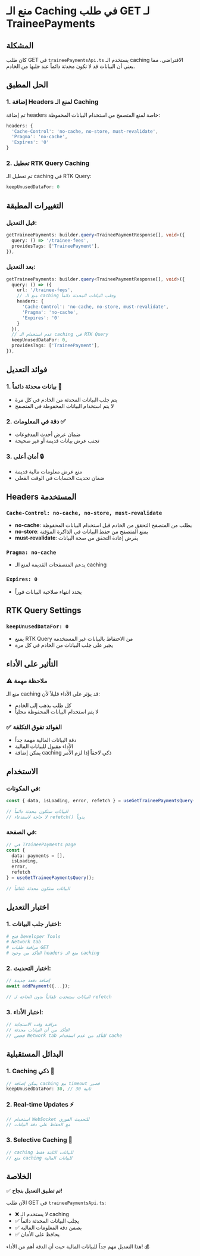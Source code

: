# منع الـ Caching في طلب GET لـ TraineePayments

## المشكلة
كان طلب GET في `traineePaymentsApi.ts` يستخدم الـ caching الافتراضي، مما يعني أن البيانات قد لا تكون محدثة دائماً عند جلبها من الخادم.

## الحل المطبق

### 1. إضافة Headers لمنع الـ Caching
تم إضافة headers خاصة لمنع المتصفح من استخدام البيانات المحفوظة:

```typescript
headers: {
  'Cache-Control': 'no-cache, no-store, must-revalidate',
  'Pragma': 'no-cache',
  'Expires': '0'
}
```

### 2. تعطيل RTK Query Caching
تم تعطيل الـ caching في RTK Query:

```typescript
keepUnusedDataFor: 0
```

## التغييرات المطبقة

### قبل التعديل:
```typescript
getTraineePayments: builder.query<TraineePaymentResponse[], void>({
  query: () => '/trainee-fees',
  providesTags: ['TraineePayment'],
}),
```

### بعد التعديل:
```typescript
getTraineePayments: builder.query<TraineePaymentResponse[], void>({
  query: () => ({
    url: '/trainee-fees',
    // منع الـ caching وجلب البيانات المحدثة دائماً
    headers: {
      'Cache-Control': 'no-cache, no-store, must-revalidate',
      'Pragma': 'no-cache',
      'Expires': '0'
    }
  }),
  // عدم استخدام الـ caching في RTK Query
  keepUnusedDataFor: 0,
  providesTags: ['TraineePayment'],
}),
```

## فوائد التعديل

### 1. **بيانات محدثة دائماً** 🔄
- يتم جلب البيانات المحدثة من الخادم في كل مرة
- لا يتم استخدام البيانات المحفوظة في المتصفح

### 2. **دقة في المعلومات** ✅
- ضمان عرض أحدث المدفوعات
- تجنب عرض بيانات قديمة أو غير صحيحة

### 3. **أمان أعلى** 🔒
- منع عرض معلومات مالية قديمة
- ضمان تحديث الحسابات في الوقت الفعلي

## Headers المستخدمة

### `Cache-Control: no-cache, no-store, must-revalidate`
- **no-cache**: يطلب من المتصفح التحقق من الخادم قبل استخدام البيانات المحفوظة
- **no-store**: يمنع المتصفح من حفظ البيانات في الذاكرة المؤقتة
- **must-revalidate**: يفرض إعادة التحقق من صحة البيانات

### `Pragma: no-cache`
- يدعم المتصفحات القديمة لمنع الـ caching

### `Expires: 0`
- يحدد انتهاء صلاحية البيانات فوراً

## RTK Query Settings

### `keepUnusedDataFor: 0`
- يمنع RTK Query من الاحتفاظ بالبيانات غير المستخدمة
- يجبر على جلب البيانات من الخادم في كل مرة

## التأثير على الأداء

### ⚠️ **ملاحظة مهمة**
منع الـ caching قد يؤثر على الأداء قليلاً لأن:
- كل طلب يذهب إلى الخادم
- لا يتم استخدام البيانات المحفوظة محلياً

### ✅ **الفوائد تفوق التكلفة**
- دقة البيانات المالية مهمة جداً
- الأداء مقبول للبيانات المالية
- يمكن إضافة caching ذكي لاحقاً إذا لزم الأمر

## الاستخدام

### في المكونات:
```typescript
const { data, isLoading, error, refetch } = useGetTraineePaymentsQuery();

// البيانات ستكون محدثة دائماً
// لا حاجة لاستدعاء refetch() يدوياً
```

### في الصفحة:
```typescript
// في TraineePayments page
const { 
  data: payments = [], 
  isLoading, 
  error, 
  refetch 
} = useGetTraineePaymentsQuery();

// البيانات ستكون محدثة تلقائياً
```

## اختبار التعديل

### 1. اختبار جلب البيانات:
```bash
# فتح Developer Tools
# Network tab
# مراقبة طلبات GET
# التأكد من وجود headers منع الـ caching
```

### 2. اختبار التحديث:
```typescript
// إضافة دفعة جديدة
await addPayment({...});

// البيانات ستتحدث تلقائياً بدون الحاجة لـ refetch
```

### 3. اختبار الأداء:
```typescript
// مراقبة وقت الاستجابة
// التأكد من أن البيانات محدثة
// فحص Network tab للتأكد من عدم استخدام cache
```

## البدائل المستقبلية

### 1. **Caching ذكي** 🧠
```typescript
// يمكن إضافة caching مع timeout قصير
keepUnusedDataFor: 30, // 30 ثانية
```

### 2. **Real-time Updates** ⚡
```typescript
// استخدام WebSocket للتحديث الفوري
// مع الحفاظ على دقة البيانات
```

### 3. **Selective Caching** 🎯
```typescript
// caching للبيانات الثابتة فقط
// منع caching للبيانات المالية
```

## الخلاصة

✅ **تم تطبيق التعديل بنجاح!**

الآن طلب GET في `traineePaymentsApi.ts`:
- ❌ لا يستخدم الـ caching
- ✅ يجلب البيانات المحدثة دائماً
- ✅ يضمن دقة المعلومات المالية
- ✅ يحافظ على الأمان

هذا التعديل مهم جداً للبيانات المالية حيث أن الدقة أهم من الأداء! 💰
